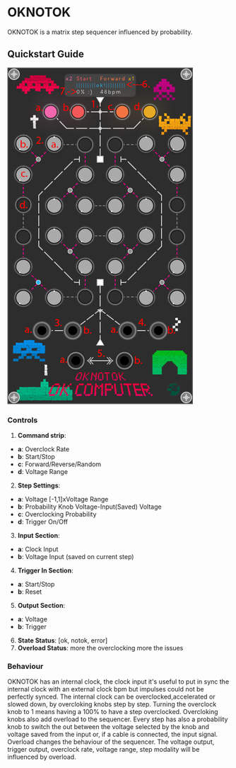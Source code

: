 # OKNOTOK

OKNOTOK is a matrix step sequencer influenced by probability.

## Quickstart Guide

![alt text](img/oknotokg.png)<br>


### Controls
1. <b>Command strip</b>:
  - <b>a</b>: Overclock Rate
  - <b>b</b>: Start/Stop
  - <b>c</b>: Forward/Reverse/Random 
  - <b>d</b>: Voltage Range
2. <b>Step Settings</b>: 
  - <b>a</b>: Voltage [-1,1]xVoltage Range
  - <b>b</b>: Probability Knob Voltage-Input(Saved) Voltage
  - <b>c</b>: Overclocking Probability
  - <b>d</b>: Trigger On/Off
3. <b>Input Section</b>:  
  - <b>a</b>: Clock Input 
  - <b>b</b>: Voltage Input (saved on current step)
4. <b>Trigger In Section</b>: 
  - <b>a</b>: Start/Stop 
  - <b>b</b>: Reset
5. <b>Output Section</b>: 
  - <b>a</b>: Voltage
  - <b>b</b>: Trigger
6. <b>State Status</b>: [ok, notok, error]
7. <b>Overload Status</b>: more the overclocking more the issues

### Behaviour

OKNOTOK has an internal clock, the clock input it's useful to put in sync the internal clock with an external clock bpm but impulses could not be perfectly synced.
The internal clock can be overclocked,accelerated or slowed down, by overcloking knobs step by step.
Turning the overclock knob to 1 means having a 100% to have a step overclocked.
Overcloking knobs also add overload to the sequencer.
Every step has also a probability knob to switch the out between the voltage selected by the knob and voltage saved from the input or, if a cable is connected, the input signal.
Overload changes the behaviour of the sequencer.
The voltage output, trigger output, overclock rate, voltage range, step modality will be influenced by overload.

